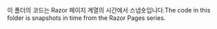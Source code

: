 <span data-ttu-id="1b5d1-101">이 폴더의 코드는 Razor 페이지 계열의 시간에서 스냅숏입니다.</span><span class="sxs-lookup"><span data-stu-id="1b5d1-101">The code in this folder is snapshots in time from the Razor Pages series.</span></span>
